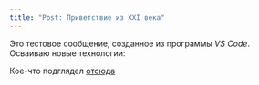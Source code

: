 ```yaml
---
title: "Post: Приветствие из XXI века"
---
```


Это тестовое сообщение, созданное из программы *VS Code*.  
Осваиваю новые технологии:  

<!--more-->  
Кое-что подглядел [отсюда](https://habr.com/ru/post/490754/#github)
